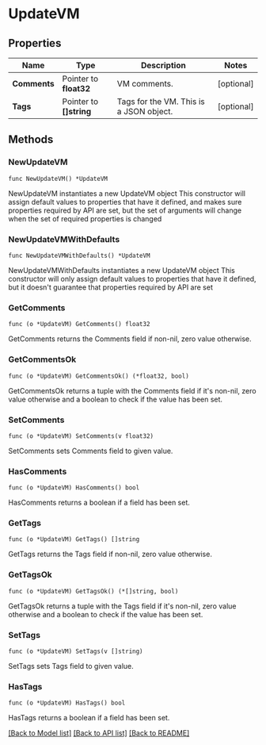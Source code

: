 # UpdateVM

## Properties

Name | Type | Description | Notes
------------ | ------------- | ------------- | -------------
**Comments** | Pointer to **float32** | VM comments. | [optional] 
**Tags** | Pointer to **[]string** | Tags for the VM. This is a JSON object. | [optional] 

## Methods

### NewUpdateVM

`func NewUpdateVM() *UpdateVM`

NewUpdateVM instantiates a new UpdateVM object
This constructor will assign default values to properties that have it defined,
and makes sure properties required by API are set, but the set of arguments
will change when the set of required properties is changed

### NewUpdateVMWithDefaults

`func NewUpdateVMWithDefaults() *UpdateVM`

NewUpdateVMWithDefaults instantiates a new UpdateVM object
This constructor will only assign default values to properties that have it defined,
but it doesn't guarantee that properties required by API are set

### GetComments

`func (o *UpdateVM) GetComments() float32`

GetComments returns the Comments field if non-nil, zero value otherwise.

### GetCommentsOk

`func (o *UpdateVM) GetCommentsOk() (*float32, bool)`

GetCommentsOk returns a tuple with the Comments field if it's non-nil, zero value otherwise
and a boolean to check if the value has been set.

### SetComments

`func (o *UpdateVM) SetComments(v float32)`

SetComments sets Comments field to given value.

### HasComments

`func (o *UpdateVM) HasComments() bool`

HasComments returns a boolean if a field has been set.

### GetTags

`func (o *UpdateVM) GetTags() []string`

GetTags returns the Tags field if non-nil, zero value otherwise.

### GetTagsOk

`func (o *UpdateVM) GetTagsOk() (*[]string, bool)`

GetTagsOk returns a tuple with the Tags field if it's non-nil, zero value otherwise
and a boolean to check if the value has been set.

### SetTags

`func (o *UpdateVM) SetTags(v []string)`

SetTags sets Tags field to given value.

### HasTags

`func (o *UpdateVM) HasTags() bool`

HasTags returns a boolean if a field has been set.


[[Back to Model list]](../README.md#documentation-for-models) [[Back to API list]](../README.md#documentation-for-api-endpoints) [[Back to README]](../README.md)


